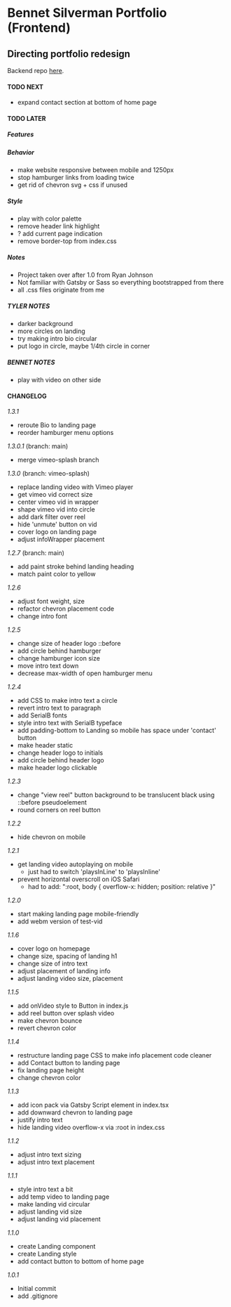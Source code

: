 # Bennet Silverman Portfolio (Frontend)

## Directing portfolio redesign

Backend repo [here](https://github.com/CutlerSheridan/bennet-silverman-backend).

#### TODO NEXT

- expand contact section at bottom of home page

#### TODO LATER

##### Features

##### Behavior

- make website responsive between mobile and 1250px
- stop hamburger links from loading twice
- get rid of chevron svg + css if unused

##### Style

- play with color palette
- remove header link highlight
- ? add current page indication
- remove border-top from index.css

##### Notes

- Project taken over after 1.0 from Ryan Johnson
- Not familiar with Gatsby or Sass so everything bootstrapped from there
- all .css files originate from me

##### TYLER NOTES

- darker background
- more circles on landing
- try making intro bio circular
- put logo in circle, maybe 1/4th circle in corner

##### BENNET NOTES

- play with video on other side

#### CHANGELOG

_1.3.1_

- reroute Bio to landing page
- reorder hamburger menu options

_1.3.0.1_ (branch: main)

- merge vimeo-splash branch

_1.3.0_ (branch: vimeo-splash)

- replace landing video with Vimeo player
- get vimeo vid correct size
- center vimeo vid in wrapper
- shape vimeo vid into circle
- add dark filter over reel
- hide 'unmute' button on vid
- cover logo on landing page
- adjust infoWrapper placement

_1.2.7_ (branch: main)

- add paint stroke behind landing heading
- match paint color to yellow

_1.2.6_

- adjust font weight, size
- refactor chevron placement code
- change intro font

_1.2.5_

- change size of header logo ::before
- add circle behind hamburger
- change hamburger icon size
- move intro text down
- decrease max-width of open hamburger menu

_1.2.4_

- add CSS to make intro text a circle
- revert intro text to paragraph
- add SerialB fonts
- style intro text with SerialB typeface
- add padding-bottom to Landing so mobile has space under 'contact' button
- make header static
- change header logo to initials
- add circle behind header logo
- make header logo clickable

_1.2.3_

- change "view reel" button background to be translucent black using ::before pseudoelement
- round corners on reel button

_1.2.2_

- hide chevron on mobile

_1.2.1_

- get landing video autoplaying on mobile
  - just had to switch 'playsInLine' to 'playsInline'
- prevent horizontal overscroll on iOS Safari
  - had to add: ":root, body { overflow-x: hidden; position: relative }"

_1.2.0_

- start making landing page mobile-friendly
- add webm version of test-vid

_1.1.6_

- cover logo on homepage
- change size, spacing of landing h1
- change size of intro text
- adjust placement of landing info
- adjust landing video size, placement

_1.1.5_

- add onVideo style to Button in index.js
- add reel button over splash video
- make chevron bounce
- revert chevron color

_1.1.4_

- restructure landing page CSS to make info placement code cleaner
- add Contact button to landing page
- fix landing page height
- change chevron color

_1.1.3_

- add icon pack via Gatsby Script element in index.tsx
- add downward chevron to landing page
- justify intro text
- hide landing video overflow-x via :root in index.css

_1.1.2_

- adjust intro text sizing
- adjust intro text placement

_1.1.1_

- style intro text a bit
- add temp video to landing page
- make landing vid circular
- adjust landing vid size
- adjust landing vid placement

_1.1.0_

- create Landing component
- create Landing style
- add contact button to bottom of home page

_1.0.1_

- Initial commit
- add .gitignore
